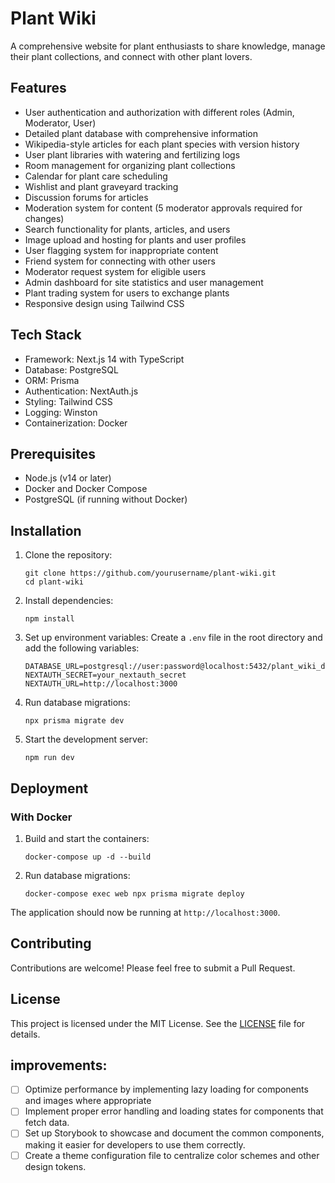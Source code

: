 # Plant Wiki

A comprehensive website for plant enthusiasts to share knowledge, manage their plant collections, and connect with other plant lovers.

## Features

- User authentication and authorization with different roles (Admin, Moderator, User)
- Detailed plant database with comprehensive information
- Wikipedia-style articles for each plant species with version history
- User plant libraries with watering and fertilizing logs
- Room management for organizing plant collections
- Calendar for plant care scheduling
- Wishlist and plant graveyard tracking
- Discussion forums for articles
- Moderation system for content (5 moderator approvals required for changes)
- Search functionality for plants, articles, and users
- Image upload and hosting for plants and user profiles
- User flagging system for inappropriate content
- Friend system for connecting with other users
- Moderator request system for eligible users
- Admin dashboard for site statistics and user management
- Plant trading system for users to exchange plants
- Responsive design using Tailwind CSS

## Tech Stack

- Framework: Next.js 14 with TypeScript
- Database: PostgreSQL
- ORM: Prisma
- Authentication: NextAuth.js
- Styling: Tailwind CSS
- Logging: Winston
- Containerization: Docker

## Prerequisites

- Node.js (v14 or later)
- Docker and Docker Compose
- PostgreSQL (if running without Docker)

## Installation

1. Clone the repository:
   ```
   git clone https://github.com/yourusername/plant-wiki.git
   cd plant-wiki
   ```

2. Install dependencies:
   ```
   npm install
   ```

3. Set up environment variables:
   Create a `.env` file in the root directory and add the following variables:
   ```
   DATABASE_URL=postgresql://user:password@localhost:5432/plant_wiki_db
   NEXTAUTH_SECRET=your_nextauth_secret
   NEXTAUTH_URL=http://localhost:3000
   ```

4. Run database migrations:
   ```
   npx prisma migrate dev
   ```

5. Start the development server:
   ```
   npm run dev
   ```

## Deployment

### With Docker

1. Build and start the containers:
   ```
   docker-compose up -d --build
   ```

2. Run database migrations:
   ```
   docker-compose exec web npx prisma migrate deploy
   ```

The application should now be running at `http://localhost:3000`.

## Contributing

Contributions are welcome! Please feel free to submit a Pull Request.

## License

This project is licensed under the MIT License. See the [LICENSE](LICENSE) file for details.

## improvements:
 - [ ] Optimize performance by implementing lazy loading for components and images where appropriate
 - [ ] Implement proper error handling and loading states for components that fetch data.
 - [ ] Set up Storybook to showcase and document the common components, making it easier for developers to use them correctly.
 - [ ] Create a theme configuration file to centralize color schemes and other design tokens.